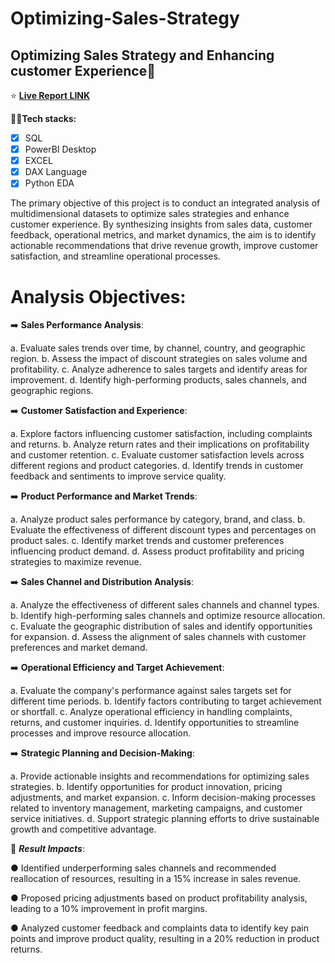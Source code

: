 # Optimizing-Sales-Strategy
## Optimizing Sales Strategy and Enhancing customer Experience🚀

⭐ **[Live Report LINK](https://app.powerbi.com/view?r=eyJrIjoiYzUyYjIzYTEtYThiMC00NGMwLTk1YmItY2VhYmNjYTNjMmU0IiwidCI6ImM2ZTU0OWIzLTVmNDUtNDAzMi1hYWU5LWQ0MjQ0ZGM1YjJjNCJ9)**


 **👨‍💻Tech stacks:**

- [x] SQL
- [x] PowerBI Desktop
- [x] EXCEL
- [x] DAX Language
- [x] Python EDA

The primary objective of this project is to conduct an integrated analysis of multidimensional datasets to optimize sales strategies and enhance customer experience. By synthesizing insights from sales data, customer feedback, operational metrics, and market dynamics, the aim is to identify actionable recommendations that drive revenue growth, improve customer satisfaction, and streamline operational processes.

# Analysis Objectives:

➡️	**Sales Performance Analysis**:

a.	Evaluate sales trends over time, by channel, country, and geographic region.
b.	Assess the impact of discount strategies on sales volume and profitability.
c.	Analyze adherence to sales targets and identify areas for improvement.
d.	Identify high-performing products, sales channels, and geographic regions.

➡️	**Customer Satisfaction and Experience**:

a.	Explore factors influencing customer satisfaction, including complaints and returns.
b.	Analyze return rates and their implications on profitability and customer retention.
c.	Evaluate customer satisfaction levels across different regions and product categories.
d.	Identify trends in customer feedback and sentiments to improve service quality.

➡️	**Product Performance and Market Trends**:

a.	Analyze product sales performance by category, brand, and class.
b.	Evaluate the effectiveness of different discount types and percentages on product sales.
c.	Identify market trends and customer preferences influencing product demand.
d.	Assess product profitability and pricing strategies to maximize revenue.

➡️	**Sales Channel and Distribution Analysis**:

a.	Analyze the effectiveness of different sales channels and channel types.
b.	Identify high-performing sales channels and optimize resource allocation.
c.	Evaluate the geographic distribution of sales and identify opportunities for expansion.
d.	Assess the alignment of sales channels with customer preferences and market demand.

➡️	**Operational Efficiency and Target Achievement**:

a.	Evaluate the company's performance against sales targets set for different time periods.
b.	Identify factors contributing to target achievement or shortfall.
c.	Analyze operational efficiency in handling complaints, returns, and customer inquiries.
d.	Identify opportunities to streamline processes and improve resource allocation.

➡️	**Strategic Planning and Decision-Making**:

a.	Provide actionable insights and recommendations for optimizing sales strategies.
b.	Identify opportunities for product innovation, pricing adjustments, and market expansion.
c.	Inform decision-making processes related to inventory management, marketing campaigns, and customer service initiatives.
d.	Support strategic planning efforts to drive sustainable growth and competitive advantage.

🔎 ***Result Impacts***:

●	Identified underperforming sales channels and recommended reallocation of resources, resulting in a 15% increase in sales revenue.

●	Proposed pricing adjustments based on product profitability analysis, leading to a 10% improvement in profit margins.

●	Analyzed customer feedback and complaints data to identify key pain points and improve product quality, resulting in a 20% reduction in product returns.


